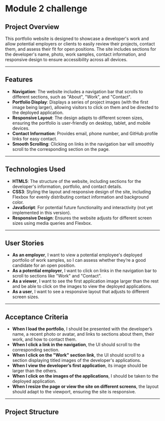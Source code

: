 # Module 2 challenge

## Project Overview

This portfolio website is designed to showcase a developer's work and allow potential employers or clients to easily review their projects, contact them, and assess their fit for open positions. The site includes sections for the developer's name, photo, work samples, contact information, and responsive design to ensure accessibility across all devices.

---

## Features

- **Navigation**: The website includes a navigation bar that scrolls to different sections, such as "About", "Work", and "Contact".
- **Portfolio Display**: Displays a series of project images (with the first image being larger), allowing visitors to click on them and be directed to the deployed application.
- **Responsive Layout**: The design adapts to different screen sizes, ensuring the portfolio is user-friendly on desktop, tablet, and mobile devices.
- **Contact Information**: Provides email, phone number, and GitHub profile links for easy contact.
- **Smooth Scrolling**: Clicking on links in the navigation bar will smoothly scroll to the corresponding section on the page.

---

## Technologies Used

- **HTML5**: The structure of the website, including sections for the developer's information, portfolio, and contact details.
- **CSS3**: Styling the layout and responsive design of the site, including Flexbox for evenly distributing contact information and background color.
- **JavaScript**: For potential future functionality and interactivity (not yet implemented in this version).
- **Responsive Design**: Ensures the website adjusts for different screen sizes using media queries and Flexbox.

---

## User Stories

- **As an employer**, I want to view a potential employee's deployed portfolio of work samples, so I can assess whether they’re a good candidate for an open position.
- **As a potential employer**, I want to click on links in the navigation bar to scroll to sections like "Work" and "Contact".
- **As a viewer**, I want to see the first application image larger than the rest and be able to click on the images to view the deployed applications.
- **As a user**, I want to see a responsive layout that adjusts to different screen sizes.

---

## Acceptance Criteria

- **When I load the portfolio**, I should be presented with the developer’s name, a recent photo or avatar, and links to sections about them, their work, and how to contact them.
- **When I click a link in the navigation**, the UI should scroll to the corresponding section.
- **When I click on the "Work" section link**, the UI should scroll to a section displaying titled images of the developer's applications.
- **When I view the developer’s first application**, its image should be larger than the others.
- **When I click on the images of the applications**, I should be taken to the deployed application.
- **When I resize the page or view the site on different screens**, the layout should adapt to the viewport, ensuring the site is responsive.

---

## Project Structure
